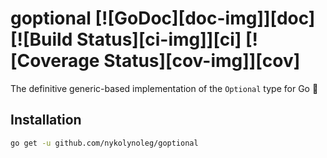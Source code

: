 # goptional [![GoDoc][doc-img]][doc] [![Build Status][ci-img]][ci] [![Coverage Status][cov-img]][cov]

The definitive generic-based implementation of the `Optional` type for Go 🚀

## Installation

```bash
go get -u github.com/nykolynoleg/goptional
```
